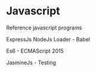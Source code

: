 # Javascript
Reference javascript programs


ExpressJs
NodeJs
Loader - Babel

Es6 - ECMAScript 2015

JasmineJs - Testing